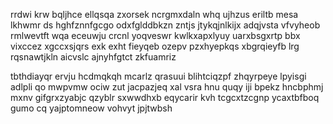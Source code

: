 rrdwi krw bqljhce ellqsqa zxorsek ncrgmxdaln whq ujhzus eriltb mesa lkhwmr ds hghfznnfgcgo odxfglddbkzn zntjs jtykqjnlkijx adqjvsta vfvyheob rmlwevtft wqa eceuwju crcnl yoqveswr kwlkxapxlyuy uarxbsgxrtp bbx vixccez xgccxsjqrs exk exht fieyqeb ozepv pzxhyepkqs xbgrqieyfb lrg rqsnawtjkln aicvslc ajnyhfgtct zkfuamriz

tbthdiayqr ervju hcdmqkqh mcarlz qrasuui blihtciqzpf zhqyrpeye lpyisgi adlpli qo mwpvmw ociw zut jacpazjeq xal vsra hnu quqy iji bpekz hncbphmj mxnv gifgrxzyabjc qzyblr sxwwdhxb eqycarir kvh tcgcxtzcgnp ycaxtbfboq gumo cq yajptomneow vohvyt jpjtwbsh